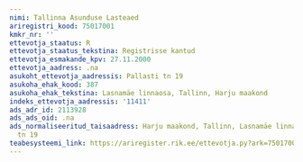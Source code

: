 ```yaml
---
nimi: Tallinna Asunduse Lasteaed
ariregistri_kood: 75017001
kmkr_nr: ''
ettevotja_staatus: R
ettevotja_staatus_tekstina: Registrisse kantud
ettevotja_esmakande_kpv: 27.11.2000
ettevotja_aadress: .na
asukoht_ettevotja_aadressis: Pallasti tn 19
asukoha_ehak_kood: 387
asukoha_ehak_tekstina: Lasnamäe linnaosa, Tallinn, Harju maakond
indeks_ettevotja_aadressis: '11411'
ads_adr_id: 2113928
ads_ads_oid: .na
ads_normaliseeritud_taisaadress: Harju maakond, Tallinn, Lasnamäe linnaosa, Pallasti
  tn 19
teabesysteemi_link: https://ariregister.rik.ee/ettevotja.py?ark=75017001&ref=rekvisiidid
---
```

